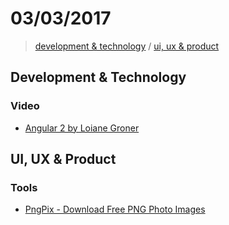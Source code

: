 # 03/03/2017

> [development & technology](#development--technology) / [ui, ux & product](#ui-ux--product)


## Development & Technology

### Video
- [Angular 2 by Loiane Groner](https://www.youtube.com/playlist?list=PLGxZ4Rq3BOBoSRcKWEdQACbUCNWLczg2G)


## UI, UX & Product

### Tools
- [PngPix - Download Free PNG Photo Images](http://www.pngpix.com/)